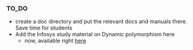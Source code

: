 ### TO_DO
- create a doc directory and put the relevant docs and manuals there. Save time for students
- Add the Infosys study material on Dynamic polymorphism here
   - now, available right [here](./pearson-education-dynamic-polymorphism.pdf)
   